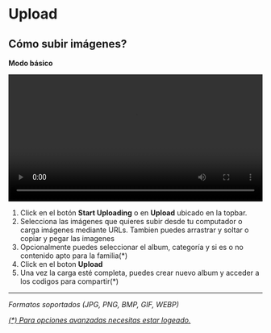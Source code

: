 # Upload

## Cómo subir imágenes? 

**Modo básico**


<video width="100%" controls autoplay>
    <source src="../../src/manual/upload/upload.webm" type="video/webm">
</video>

1. Click en el botón **Start Uploading** o en **Upload** ubicado en la topbar.
2. Selecciona las imágenes que quieres subir desde tu computador o carga imágenes mediante URLs. Tambien puedes arrastrar y soltar o copiar y pegar las imagenes
3. Opcionalmente puedes seleccionar el album, categoría y si es o no contenido apto para la familia(*)
4. Click en el boton **Upload**
5. Una vez la carga esté completa, puedes crear nuevo album y acceder a los codigos para compartir(*)

- - -

*Formatos soportados (JPG, PNG, BMP, GIF, WEBP)*


[_(*) Para opciones avanzadas necesitas estar logeado._]()

